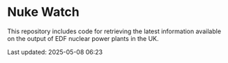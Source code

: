 # Nuke Watch

This repository includes code for retrieving the latest information available on the output of EDF nuclear power plants in the UK.

Last updated: 2025-05-08 06:23